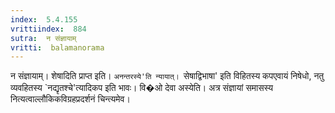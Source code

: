 ```yaml
---
index:  5.4.155
vrittiindex:  884
sutra:  न संज्ञायाम्
vritti:  balamanorama 
---
```


न संज्ञायाम्। शेषादिति प्राप्त इति। `अनन्तरस्ये'ति न्यायात्। `सेषाद्विभाषा' इति विहितस्य कपएवायं निषेधो, नतु व्यवहितस्य `नद्यृतश्चे'त्यादिकप इति भावः। वि�ओ देवा अस्येति। अत्र संज्ञायां समासस्य नित्यत्वाल्लौकिकविग्रहप्रदर्शनं चिन्त्यमेव। 

